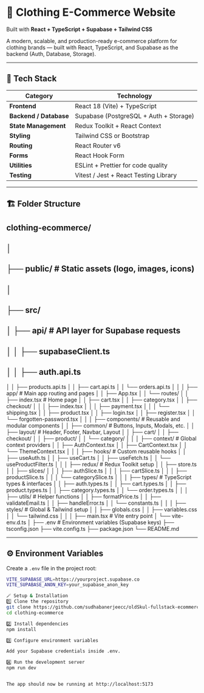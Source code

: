 # 👕 Clothing E-Commerce Website  
Built with **React + TypeScript + Supabase + Tailwind CSS**

A modern, scalable, and production-ready e-commerce platform for clothing brands — built with React, TypeScript, and Supabase as the backend (Auth, Database, Storage).

---

## 🚀 Tech Stack

| Category | Technology |
|-----------|-------------|
| **Frontend** | React 18 (Vite) + TypeScript |
| **Backend / Database** | Supabase (PostgreSQL + Auth + Storage) |
| **State Management** | Redux Toolkit + React Context |
| **Styling** | Tailwind CSS or Bootstrap |
| **Routing** | React Router v6 |
| **Forms** | React Hook Form |
| **Utilities** | ESLint + Prettier for code quality |
| **Testing** | Vitest / Jest + React Testing Library |

---

## 🏗️ Folder Structure

## clothing-ecommerce/
## │
## ├── public/ # Static assets (logo, images, icons)
## │
## ├── src/
## │ ├── api/ # API layer for Supabase requests
## │ │ ├── supabaseClient.ts
## │ │ ├── auth.api.ts
│ │ ├── products.api.ts
│ │ ├── cart.api.ts
│ │ └── orders.api.ts
│ │
│ ├── app/ # Main app routing and pages
│ │ ├── App.tsx
│ │ └── routes/
│ │ ├── index.tsx # Home page
│ │ ├── cart.tsx
│ │ ├── category.tsx
│ │ ├── checkout/
│ │ │ ├── index.tsx
│ │ │ ├── payment.tsx
│ │ │ └── shipping.tsx
│ │ ├── product.tsx
│ │ ├── login.tsx
│ │ ├── register.tsx
│ │ └── forgotten-password.tsx
│ │
│ ├── components/ # Reusable and modular components
│ │ ├── common/ # Buttons, Inputs, Modals, etc.
│ │ ├── layout/ # Header, Footer, Navbar, Layout
│ │ ├── cart/
│ │ ├── checkout/
│ │ ├── product/
│ │ └── category/
│ │
│ ├── context/ # Global context providers
│ │ ├── AuthContext.tsx
│ │ ├── CartContext.tsx
│ │ └── ThemeContext.tsx
│ │
│ ├── hooks/ # Custom reusable hooks
│ │ ├── useAuth.ts
│ │ ├── useCart.ts
│ │ ├── useFetch.ts
│ │ └── useProductFilter.ts
│ │
│ ├── redux/ # Redux Toolkit setup
│ │ ├── store.ts
│ │ ├── slices/
│ │ │ ├── authSlice.ts
│ │ │ ├── cartSlice.ts
│ │ │ ├── productSlice.ts
│ │ │ └── categorySlice.ts
│ │
│ ├── types/ # TypeScript types & interfaces
│ │ ├── auth.types.ts
│ │ ├── cart.types.ts
│ │ ├── product.types.ts
│ │ ├── category.types.ts
│ │ └── order.types.ts
│ │
│ ├── utils/ # Helper functions
│ │ ├── formatPrice.ts
│ │ ├── validateEmail.ts
│ │ ├── handleError.ts
│ │ └── constants.ts
│ │
│ ├── styles/ # Global & Tailwind setup
│ │ ├── globals.css
│ │ ├── variables.css
│ │ └── tailwind.css
│ │
│ ├── main.tsx # Vite entry point
│ └── vite-env.d.ts
│
├── .env # Environment variables (Supabase keys)
├── tsconfig.json
├── vite.config.ts
├── package.json
└── README.md


---

## ⚙️ Environment Variables

Create a `.env` file in the project root:

```bash
VITE_SUPABASE_URL=https://yourproject.supabase.co
VITE_SUPABASE_ANON_KEY=your_supabase_anon_key

🪄 Setup & Installation
1️⃣ Clone the repository
git clone https://github.com/sudhabanerjeecc/oldSkul-fullstack-ecommerce.git
cd clothing-ecommerce

2️⃣ Install dependencies
npm install

3️⃣ Configure environment variables

Add your Supabase credentials inside .env.

4️⃣ Run the development server
npm run dev


The app should now be running at http://localhost:5173